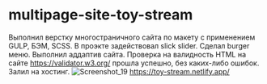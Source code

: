 ﻿# multipage-site-toy-stream
Выполнил верстку многостраничного сайта по макету с применением GULP, БЭМ, SCSS. 
В проэкте задействовал slick slider. 
Сделал burger меню. 
Выполнил аддаптив сайта. 
Проверка на валидность HTML на сайте https://validator.w3.org/ прошла успешно, без каких-либо ошибок.
Залил на хостинг.
![Screenshot_19](https://user-images.githubusercontent.com/119508598/207017869-2c8bc2ff-addb-4c47-9724-e60575637c87.png)
https://toy-stream.netlify.app/

